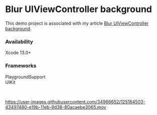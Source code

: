 # Blur UIViewController background

This demo project is associated with my article [Blur UIViewController background](https://yaacoub.github.io/articles/swift-tip/blur-uiviewcontroller-background/).

### Availability

Xcode 13.0+

### Frameworks

PlaygroundSupport
<br>
UIKit

<br>

https://user-images.githubusercontent.com/34966652/125164503-43497480-e19b-11eb-9d38-80acaebe3065.mov
